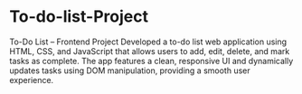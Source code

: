 # To-do-list-Project
To-Do List – Frontend Project Developed a to-do list web application using HTML, CSS, and JavaScript that allows users to add, edit, delete, and mark tasks as complete. The app features a clean, responsive UI and dynamically updates tasks using DOM manipulation, providing a smooth user experience.
